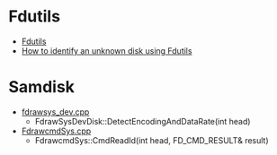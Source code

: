 # Fdutils

- [Fdutils](http://fdutils.linux.lu/disk-id.html)
- [How to identify an unknown disk using Fdutils](https://fdutils.linux.lu/disk-id.html)

# Samdisk

- [fdrawsys_dev.cpp](https://github.com/simonowen/samdisk/blob/master/src/types/fdrawsys_dev.cpp)
    - FdrawSysDevDisk::DetectEncodingAndDataRate(int head)
- [FdrawcmdSys.cpp](https://github.com/simonowen/samdisk/blob/master/src/FdrawcmdSys.cpp)
    - FdrawcmdSys::CmdReadId(int head, FD_CMD_RESULT& result)
